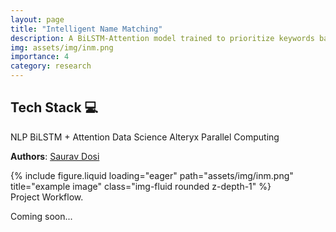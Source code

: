 ```yaml
---
layout: page
title: "Intelligent Name Matching"
description: A BiLSTM-Attention model trained to prioritize keywords based on their Semantic role in a given Organization name.
img: assets/img/inm.png
importance: 4
category: research
---
```

<section id="badgeproj-section">
<h2 class="badgeproj-title">Tech Stack 💻</h2>
  <div class="badgeproj-container">
    <span class="badgeproj">NLP</span>
    <span class="badgeproj">BiLSTM + Attention</span>
    <span class="badgeproj">Data Science</span>
    <span class="badgeproj">Alteryx</span>
    <span class="badgeproj">Parallel Computing</span>
  </div>
</section>

**Authors**: <a href="https://sauravdosi.github.io/">Saurav Dosi</a>

<div class="row">
    <div class="col-sm mt-3 mt-md-0">
        {% include figure.liquid loading="eager" path="assets/img/inm.png" title="example image" class="img-fluid rounded z-depth-1" %}
    </div>
</div>
<div class="caption">
    Project Workflow.
</div>

Coming soon...
